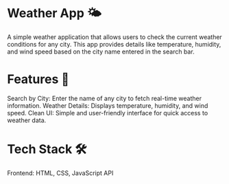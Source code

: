 # Weather App 🌤️
A simple weather application that allows users to check the current weather conditions for any city. This app provides details like temperature, humidity, and wind speed based on the city name entered in the search bar.

# Features 🚀
Search by City: Enter the name of any city to fetch real-time weather information. Weather Details: Displays temperature, humidity, and wind speed. Clean UI: Simple and user-friendly interface for quick access to weather data.

# Tech Stack 🛠️
Frontend: HTML, CSS, JavaScript API
